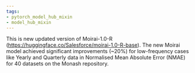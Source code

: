 ```yaml
---
tags:
- pytorch_model_hub_mixin
- model_hub_mixin
---
```


This is new updated version of Moirai-1.0-R (https://huggingface.co/Salesforce/moirai-1.0-R-base).
The new Moirai model achieved significant improvements (~20%) for low-frequency cases like Yearly and Quarterly data in Normalised Mean Absolute Error (NMAE) for 40 datasets on the Monash repository.

